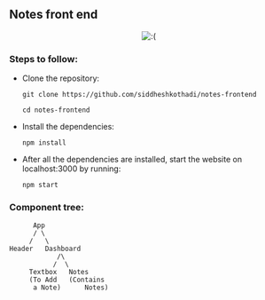 ## Notes front end

<p align='center'>
  <img src='https://github.com/siddheshkothadi/notes-frontend/blob/preview/preview/Notes-Intro.gif' alt=':(' />
</p>

### Steps to follow:

<ul>
  <li><p>Clone the repository:</p>
    
   ```
   git clone https://github.com/siddheshkothadi/notes-frontend
   ```
   ```
   cd notes-frontend
   ```

  </li> 
  <li><p>Install the dependencies:</p>
    
   ```
   npm install
   ```

  </li>
  <li><p>After all the dependencies are installed, start the website on localhost:3000 by running:</p>
    
   ```
   npm start
   ```

  </li>
</ul>

### Component tree:

```
      App
      / \
     /   \
Header   Dashboard
            /\
           /  \
     Textbox   Notes
     (To Add   (Contains 
      a Note)      Notes)
```
